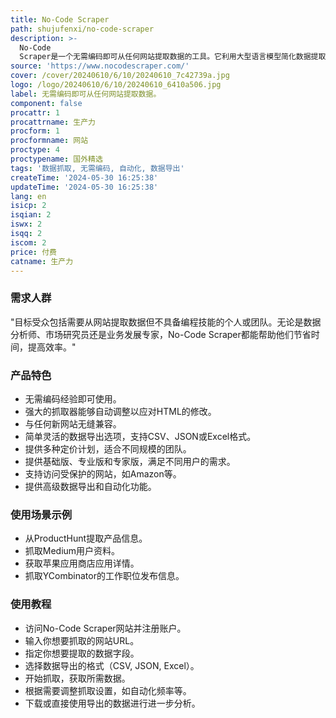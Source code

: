 ```yaml
---
title: No-Code Scraper
path: shujufenxi/no-code-scraper
description: >-
  No-Code
  Scraper是一个无需编码即可从任何网站提取数据的工具。它利用大型语言模型简化数据提取过程，使每个人都能轻松使用。该平台能够适应任何网站的变化，提供最简单和最快的网络抓取体验。
source: 'https://www.nocodescraper.com/'
cover: /cover/20240610/6/10/20240610_7c42739a.jpg
logo: /logo/20240610/6/10/20240610_6410a506.jpg
label: 无需编码即可从任何网站提取数据。
component: false
procattr: 1
procattrname: 生产力
procform: 1
procformname: 网站
proctype: 4
proctypename: 国外精选
tags: '数据抓取, 无需编码, 自动化, 数据导出'
createTime: '2024-05-30 16:25:38'
updateTime: '2024-05-30 16:25:38'
lang: en
isicp: 2
isqian: 2
iswx: 2
isqq: 2
iscom: 2
price: 付费
catname: 生产力
---
```




### 需求人群
"目标受众包括需要从网站提取数据但不具备编程技能的个人或团队。无论是数据分析师、市场研究员还是业务发展专家，No-Code Scraper都能帮助他们节省时间，提高效率。"

### 产品特色
* 无需编码经验即可使用。
* 强大的抓取器能够自动调整以应对HTML的修改。
* 与任何新网站无缝兼容。
* 简单灵活的数据导出选项，支持CSV、JSON或Excel格式。
* 提供多种定价计划，适合不同规模的团队。
* 提供基础版、专业版和专家版，满足不同用户的需求。
* 支持访问受保护的网站，如Amazon等。
* 提供高级数据导出和自动化功能。

### 使用场景示例
* 从ProductHunt提取产品信息。
* 抓取Medium用户资料。
* 获取苹果应用商店应用详情。
* 抓取YCombinator的工作职位发布信息。

### 使用教程
* 访问No-Code Scraper网站并注册账户。
* 输入你想要抓取的网站URL。
* 指定你想要提取的数据字段。
* 选择数据导出的格式（CSV, JSON, Excel）。
* 开始抓取，获取所需数据。
* 根据需要调整抓取设置，如自动化频率等。
* 下载或直接使用导出的数据进行进一步分析。

  

